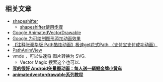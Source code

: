 ## 相关文章
- [shapeshifter](https://shapeshifter.design/)
	- [shapeshifter使用步骤](https://www.cnblogs.com/guanxinjing/p/12810662.html)
- [Google AnimatedVectorDrawable](https://developer.android.google.cn/reference/android/graphics/drawable/AnimatedVectorDrawable)
- [Google 为可绘制图形添加动画效果](https://developer.android.google.cn/guide/topics/graphics/drawable-animation)
- [【注释张豪华版 Path酷炫动画】极速get花式Path （支付宝支付成功动画）](https://juejin.cn/post/6844903459221684238)
- [PathAnimView](https://github.com/HuanHaiLiuXin/PathAnimView)
- vmde ，可以快速将 图片转换为 SVG.
	- Vector Magic 搜索这个也可以.
- [**写的很好 Android矢量图动画：每人送一辆掘金牌小黄车**](https://juejin.cn/post/6847902224396484621)
- [**animatedvectordrawable系列教程**](https://blog.stylingandroid.com/category/resource-types/drawables/animatedvectordrawable/)
